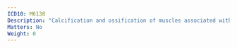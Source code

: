 ```yaml
---
ICD10: M6138
Description: "Calcification and ossification of muscles associated with burns: Other"
Matters: No
Weight: 0
---
```


